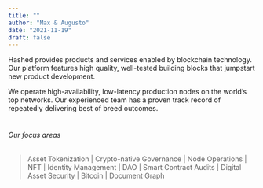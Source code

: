 ```yaml
---
title: ""
author: "Max & Augusto"
date: "2021-11-19"
draft: false
---
```


Hashed provides products and services enabled by blockchain technology. Our platform features high quality, well-tested building blocks that jumpstart new product development.

We operate high-availability, low-latency production nodes on the world’s top networks. Our experienced team has a proven track record of repeatedly delivering best of breed outcomes.<br><br>

###### Our focus areas
> Asset Tokenization | Crypto-native Governance | Node Operations | NFT | Identity Management | DAO | Smart Contract Audits | Digital Asset Security | Bitcoin | Document Graph